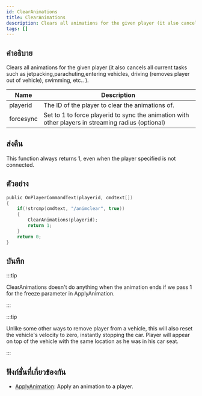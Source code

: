 ```yaml
---
id: ClearAnimations
title: ClearAnimations
description: Clears all animations for the given player (it also cancels all current tasks such as jetpacking,parachuting,entering vehicles, driving (removes player out of vehicle), swimming, etc.
tags: []
---
```


## คำอธิบาย

Clears all animations for the given player (it also cancels all current tasks such as jetpacking,parachuting,entering vehicles, driving (removes player out of vehicle), swimming, etc.. ).

| Name      | Description                                                                                        |
| --------- | -------------------------------------------------------------------------------------------------- |
| playerid  | The ID of the player to clear the animations of.                                                   |
| forcesync | Set to 1 to force playerid to sync the animation with other players in streaming radius (optional) |

## ส่งคืน

This function always returns 1, even when the player specified is not connected.

## ตัวอย่าง

```c
public OnPlayerCommandText(playerid, cmdtext[])
{
    if(!strcmp(cmdtext, "/animclear", true))
    {
        ClearAnimations(playerid);
        return 1;
    }
    return 0;
}
```

## บันทึก

:::tip

ClearAnimations doesn't do anything when the animation ends if we pass 1 for the freeze parameter in ApplyAnimation.

:::

:::tip

Unlike some other ways to remove player from a vehicle, this will also reset the vehicle's velocity to zero, instantly stopping the car. Player will appear on top of the vehicle with the same location as he was in his car seat.

:::

## ฟังก์ชั่นที่เกี่ยวข้องกัน

- [ApplyAnimation](../../scripting/functions/ApplyAnimation.md): Apply an animation to a player.
